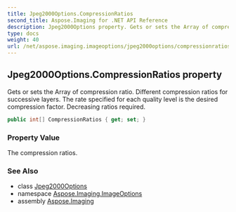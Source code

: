 ```yaml
---
title: Jpeg2000Options.CompressionRatios
second_title: Aspose.Imaging for .NET API Reference
description: Jpeg2000Options property. Gets or sets the Array of compression ratio. Different compression ratios for successive layers. The rate specified for each quality level is the desired compression factor. Decreasing ratios required
type: docs
weight: 40
url: /net/aspose.imaging.imageoptions/jpeg2000options/compressionratios/
---
```

## Jpeg2000Options.CompressionRatios property

Gets or sets the Array of compression ratio. Different compression ratios for successive layers. The rate specified for each quality level is the desired compression factor. Decreasing ratios required.

```csharp
public int[] CompressionRatios { get; set; }
```

### Property Value

The compression ratios.

### See Also

* class [Jpeg2000Options](../)
* namespace [Aspose.Imaging.ImageOptions](../../jpeg2000options/)
* assembly [Aspose.Imaging](../../../)


